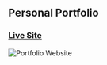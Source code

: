 ## Personal Portfolio 

### [Live Site](https://marasortiz.github.io/portfolio/)

![Portfolio Website](https://i.ibb.co/WgPMpts/image.png)
